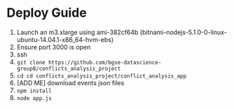 # Deploy Guide

1. Launch an m3.xlarge using ami-382cf64b (bitnami-nodejs-5.1.0-0-linux-ubuntu-14.04.1-x86_64-hvm-ebs)
2. Ensure port 3000 is open
3. ssh
4. `git clone https://github.com/bgse-datascience-group8/conflicts_analysis_project`
5. `cd cd conflicts_analysis_project/conflict_analysis_app`
6. [ADD ME] download events json files
7. `npm install`
8. `node app.js`
